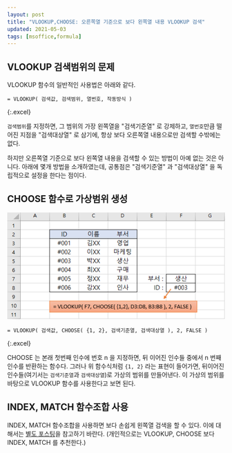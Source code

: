 ```yaml
---
layout: post
title: "VLOOKUP,CHOOSE: 오른쪽열 기준으로 보다 왼쪽열 내용 VLOOKUP 검색"
updated: 2021-05-03
tags: [msoffice,formula]
---
```


## VLOOKUP 검색범위의 문제

VLOOKUP 함수의 일반적인 사용법은 아래와 같다.

```excel
= VLOOKUP( 검색값, 검색범위, 열번호, 작동방식 )
```
{:.excel}

`검색범위`를 지정하면, 그 범위의 가장 왼쪽열을 "검색기준열" 로 강제하고, `열번호`만큼 떨어진 지점을 "검색대상열" 로 삼기에, 항상 보다 오른쪽열 내용으로만 검색할 수밖에는 없다.

하지만 오른쪽열 기준으로 보다 왼쪽열 내용을 검색할 수 있는 방법이 아예 없는 것은 아니다. 아래에 몇개 방법을 소개하였는데, 공통점은 "검색기준열" 과 "검색대상열" 을 독립적으로 설정을 한다는 점이다.

## CHOOSE 함수로 가상범위 생성

![그림01](/img/msoffice/formula/formula-0003.png)

```excel
= VLOOKUP( 검색값, CHOOSE( {1, 2}, 검색기준열, 검색대상열 ), 2, FALSE )
```
{:.excel}

CHOOSE 는 본래 첫번째 인수에 번호 n 을 지정하면, 뒤 이어진 인수들 중에서 n 번째 인수를 반환하는 함수다. 그러나 위 함수식처럼 `{1, 2}` 라는 표현이 들어가면, 뒤이어진 인수들(여기서는 `검색기준열`과 `검색대상열`)로 가상의 범위를 만들어낸다. 이 가상의 범위를 바탕으로 VLOOKUP 함수를 사용한다고 보면 된다.

## INDEX, MATCH 함수조합 사용

INDEX, MATCH 함수조합을 사용하면 보다 손쉽게 왼쪽열 검색을 할 수 있다. 이에 대해서는 [별도 포스팅](/post/excel-index-match-for-vlookup-alternative)을 참고하기 바란다. (개인적으로는 VLOOKUP, CHOOSE 보다 INDEX, MATCH 를 추천한다.)